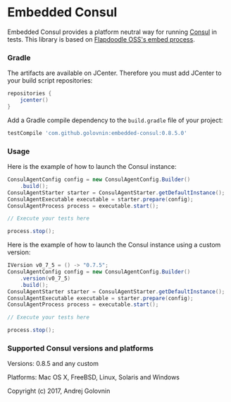 # Embedded Consul

Embedded Consul provides a platform neutral way for running [Consul](https://www.consul.io) in tests.
This library is based on [Flapdoodle OSS's embed process](https://github.com/flapdoodle-oss/de.flapdoodle.embed.process). 

### Gradle

The artifacts are available on JCenter. Therefore you must add JCenter to
your build script repositories:
```groovy
repositories {
    jcenter()
}
```
Add a Gradle compile dependency to the `build.gradle` file of your project:
```groovy
testCompile 'com.github.golovnin:embedded-consul:0.8.5.0'
```

### Usage

Here is the example of how to launch the Consul instance:
```java
ConsulAgentConfig config = new ConsulAgentConfig.Builder()
    .build();
ConsulAgentStarter starter = ConsulAgentStarter.getDefaultInstance();
ConsulAgentExecutable executable = starter.prepare(config);
ConsulAgentProcess process = executable.start();

// Execute your tests here

process.stop();
```
Here is the example of how to launch the Consul instance using a custom version:
```java
IVersion v0_7_5 = () -> "0.7.5";
ConsulAgentConfig config = new ConsulAgentConfig.Builder()
    .version(v0_7_5)
    .build();
ConsulAgentStarter starter = ConsulAgentStarter.getDefaultInstance();
ConsulAgentExecutable executable = starter.prepare(config);
ConsulAgentProcess process = executable.start();

// Execute your tests here

process.stop();
```

### Supported Consul versions and platforms

Versions: 0.8.5 and any custom

Platforms: Mac OS X, FreeBSD, Linux, Solaris and Windows


Copyright (c) 2017, Andrej Golovnin
